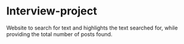 # Interview-project
Website to search for text and highlights the text searched for, while providing the total number of posts found.

